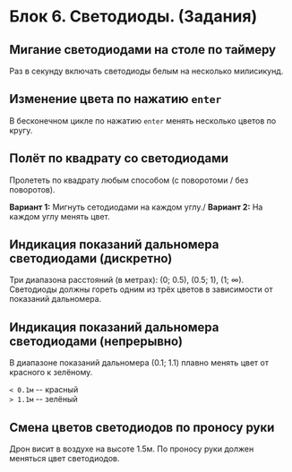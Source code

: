 # Блок 6. Светодиоды. (Задания)

## Мигание светодиодами на столе по таймеру

Раз в секунду включать светодиоды белым на несколько милисикунд.

## Изменение цвета по нажатию `enter`

В бесконечном цикле по нажатию `enter` менять несколько цветов по кругу.

## Полёт по квадрату со светодиодами

Пролететь по квадрату любым способом (с поворотоми / без поворотов).

**Вариант 1:** Мигнуть сетодиодами на каждом углу./
**Вариант 2:** На каждом углу менять цвет.

## Индикация показаний дальномера светодиодами (дискретно)

Три диапазона расстояний (в метрах): (0; 0.5), (0.5; 1), (1; ∞). Светодиоды должны гореть одним из трёх цветов в зависимости от показаний дальномера.

## Индикация показаний дальномера светодиодами (непрерывно)

В диапазоне показаний дальномера (0.1; 1.1) плавно менять цвет от красного к зелёному.

`< 0.1м` -- красный\
`> 1.1м` -- зелёный

## Смена цветов светодиодов по проносу руки

Дрон висит в воздухе на высоте 1.5м. По проносу руки должен меняться цвет светодиодов.
